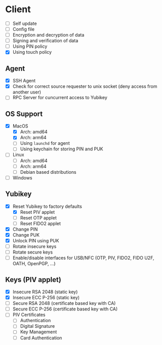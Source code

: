 # Client

* [ ] Self update
* [ ] Config file
* [ ] Encryption and decryption of data
* [ ] Signing and verification of data
* [ ] Using PIN policy
* [x] Using touch policy

## Agent

* [x] SSH Agent
* [x] Check for correct source requester to unix socket (deny access from another user)
* [ ] RPC Server for cuncurrent access to Yubikey

## OS Support

* [x] MacOS
    * [x] Arch: amd64
    * [x] Arch: arm64
    * [ ] Using `launchd` for agent
    * [ ] Using keychain for storing PIN and PUK
* [ ] Linux
    * [ ] Arch: amd64
    * [ ] Arch: arm64
    * [ ] Debian based distributions
* [ ] Windows

## Yubikey

* [x] Reset Yubikey to factory defaults
    * [x] Reset PIV applet
    * [ ] Reset OTP applet
    * [ ] Reset FIDO2 applet
* [x] Change PIN
* [x] Change PUK
* [x] Unlock PIN using PUK
* [ ] Rotate insecure keys
* [ ] Rotate secure keys
* [ ] Enable/disable interfaces for USB/NFC (OTP, PIV, FIDO2, FIDO U2F, OATH, OpenPGP, ...)

## Keys (PIV applet)

* [x] Insecure RSA 2048 (static key)
* [x] Insecure ECC P-256 (static key)
* [ ] Secure RSA 2048 (certificate based key with CA)
* [ ] Secure ECC P-256 (certificate based key with CA)
* [ ] PIV Certificates
    * [ ] Authentication
    * [ ] Digital Signature
    * [ ] Key Management
    * [ ] Card Authentication
